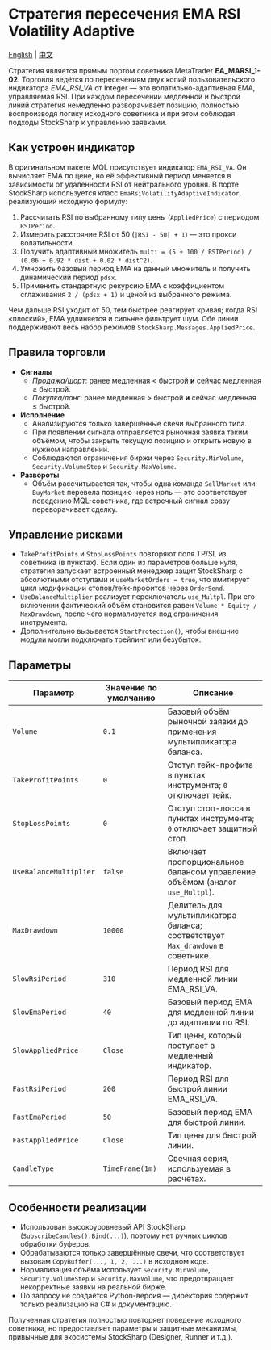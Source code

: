 # Стратегия пересечения EMA RSI Volatility Adaptive
[English](README.md) | [中文](README_cn.md)

Стратегия является прямым портом советника MetaTrader **EA_MARSI_1-02**. Торговля ведётся по пересечениям двух копий
пользовательского индикатора *EMA_RSI_VA* от Integer — это волатильно-адаптивная EMA, управляемая RSI. При каждом пересечении
медленной и быстрой линий стратегия немедленно разворачивает позицию, полностью воспроизводя логику исходного советника и при
этом соблюдая подходы StockSharp к управлению заявками.

## Как устроен индикатор

В оригинальном пакете MQL присутствует индикатор `EMA_RSI_VA`. Он вычисляет EMA по цене, но её эффективный период меняется в
зависимости от удалённости RSI от нейтрального уровня. В порте StockSharp используется класс
`EmaRsiVolatilityAdaptiveIndicator`, реализующий исходную формулу:

1. Рассчитать RSI по выбранному типу цены (`AppliedPrice`) с периодом `RSIPeriod`.
2. Измерить расстояние RSI от 50 (`|RSI - 50| + 1`) — это прокси волатильности.
3. Получить адаптивный множитель
   `multi = (5 + 100 / RSIPeriod) / (0.06 + 0.92 * dist + 0.02 * dist^2)`.
4. Умножить базовый период EMA на данный множитель и получить динамический период `pdsx`.
5. Применить стандартную рекурсию EMA с коэффициентом сглаживания `2 / (pdsx + 1)` и ценой из выбранного режима.

Чем дальше RSI уходит от 50, тем быстрее реагирует кривая; когда RSI «плоский», EMA удлиняется и сильнее фильтрует шум.
Обе линии поддерживают весь набор режимов `StockSharp.Messages.AppliedPrice`.

## Правила торговли

- **Сигналы**
  - *Продажа/шорт*: ранее медленная < быстрой **и** сейчас медленная ≥ быстрой.
  - *Покупка/лонг*: ранее медленная > быстрой **и** сейчас медленная ≤ быстрой.
- **Исполнение**
  - Анализируются только завершённые свечи выбранного типа.
  - При появлении сигнала отправляется рыночная заявка таким объёмом, чтобы закрыть текущую позицию и открыть новую в нужном
    направлении.
  - Соблюдаются ограничения биржи через `Security.MinVolume`, `Security.VolumeStep` и `Security.MaxVolume`.
- **Развороты**
  - Объём рассчитывается так, чтобы одна команда `SellMarket` или `BuyMarket` перевела позицию через ноль — это соответствует
    поведению MQL-советника, где встречный сигнал сразу переворачивает сделку.

## Управление рисками

- `TakeProfitPoints` и `StopLossPoints` повторяют поля TP/SL из советника (в пунктах). Если один из параметров больше нуля,
  стратегия запускает встроенный менеджер защит StockSharp с абсолютными отступами и `useMarketOrders = true`, что имитирует
  цикл модификации стопов/тейк-профитов через `OrderSend`.
- `UseBalanceMultiplier` реализует переключатель `use_Multpl`. При его включении фактический объём становится равен
  `Volume * Equity / MaxDrawdown`, после чего нормализуется под ограничения инструмента.
- Дополнительно вызывается `StartProtection()`, чтобы внешние модули могли подключать трейлинг или безубыток.

## Параметры

| Параметр | Значение по умолчанию | Описание |
|----------|-----------------------|----------|
| `Volume` | `0.1` | Базовый объём рыночной заявки до применения мультипликатора баланса. |
| `TakeProfitPoints` | `0` | Отступ тейк-профита в пунктах инструмента; `0` отключает тейк. |
| `StopLossPoints` | `0` | Отступ стоп-лосса в пунктах инструмента; `0` отключает защитный стоп. |
| `UseBalanceMultiplier` | `false` | Включает пропорциональное балансом управление объёмом (аналог `use_Multpl`). |
| `MaxDrawdown` | `10000` | Делитель для мультипликатора баланса; соответствует `Max_drawdown` в советнике. |
| `SlowRsiPeriod` | `310` | Период RSI для медленной линии EMA_RSI_VA. |
| `SlowEmaPeriod` | `40` | Базовый период EMA для медленной линии до адаптации по RSI. |
| `SlowAppliedPrice` | `Close` | Тип цены, который поступает в медленный индикатор. |
| `FastRsiPeriod` | `200` | Период RSI для быстрой линии EMA_RSI_VA. |
| `FastEmaPeriod` | `50` | Базовый период EMA для быстрой линии. |
| `FastAppliedPrice` | `Close` | Тип цены для быстрой линии. |
| `CandleType` | `TimeFrame(1m)` | Свечная серия, используемая в расчётах. |

## Особенности реализации

- Использован высокоуровневый API StockSharp (`SubscribeCandles().Bind(...)`), поэтому нет ручных циклов обработки буферов.
- Обрабатываются только завершённые свечи, что соответствует вызовам `CopyBuffer(..., 1, 2, ...)` в исходном коде.
- Нормализация объёма использует `Security.MinVolume`, `Security.VolumeStep` и `Security.MaxVolume`, что предотвращает
  некорректные заявки на реальной бирже.
- По запросу не создаётся Python-версия — директория содержит только реализацию на C# и документацию.

Полученная стратегия полностью повторяет поведение исходного советника, но предоставляет параметры и защитные механизмы,
привычные для экосистемы StockSharp (Designer, Runner и т.д.).

